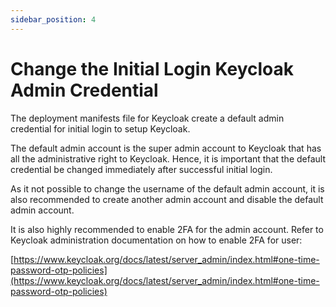 ```yaml
---
sidebar_position: 4
---
```


#	Change the Initial Login Keycloak Admin Credential

The deployment manifests file for Keycloak create a default admin credential for initial login to setup Keycloak. 

The default admin account is the super admin account to Keycloak that has all the administrative right to Keycloak. Hence, it is important that the default credential be changed immediately after successful initial login. 

As it not possible to change the username of the default admin account, it is also recommended to create another admin account and disable the default admin account.

It is also highly recommended to enable 2FA for the admin account. Refer to Keycloak administration documentation on how to enable 2FA for user:

[https://www.keycloak.org/docs/latest/server_admin/index.html#one-time-password-otp-policies](https://www.keycloak.org/docs/latest/server_admin/index.html#one-time-password-otp-policies)
